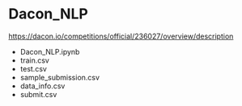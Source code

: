 # Dacon_NLP
https://dacon.io/competitions/official/236027/overview/description

- Dacon_NLP.ipynb
- train.csv
- test.csv
- sample_submission.csv
- data_info.csv
- submit.csv
